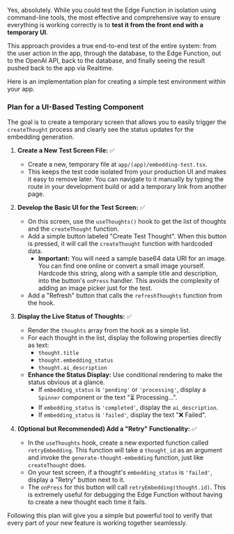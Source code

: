 Yes, absolutely. While you could test the Edge Function in isolation using command-line tools, the most effective and comprehensive way to ensure everything is working correctly is to **test it from the front end with a temporary UI**.

This approach provides a true end-to-end test of the entire system: from the user action in the app, through the database, to the Edge Function, out to the OpenAI API, back to the database, and finally seeing the result pushed back to the app via Realtime.

Here is an implementation plan for creating a simple test environment within your app.

### Plan for a UI-Based Testing Component

The goal is to create a temporary screen that allows you to easily trigger the `createThought` process and clearly see the status updates for the embedding generation.

1.  **Create a New Test Screen File:** ✅
    *   Create a new, temporary file at `app/(app)/embedding-test.tsx`.
    *   This keeps the test code isolated from your production UI and makes it easy to remove later. You can navigate to it manually by typing the route in your development build or add a temporary link from another page.

2.  **Develop the Basic UI for the Test Screen:** ✅
    *   On this screen, use the `useThoughts()` hook to get the list of thoughts and the `createThought` function.
    *   Add a simple button labeled "Create Test Thought". When this button is pressed, it will call the `createThought` function with hardcoded data.
        *   **Important:** You will need a sample base64 data URI for an image. You can find one online or convert a small image yourself. Hardcode this string, along with a sample title and description, into the button's `onPress` handler. This avoids the complexity of adding an image picker just for the test.
    *   Add a "Refresh" button that calls the `refreshThoughts` function from the hook.

3.  **Display the Live Status of Thoughts:** ✅
    *   Render the `thoughts` array from the hook as a simple list.
    *   For each thought in the list, display the following properties directly as text:
        *   `thought.title`
        *   `thought.embedding_status`
        *   `thought.ai_description`
    *   **Enhance the Status Display:** Use conditional rendering to make the status obvious at a glance.
        *   If `embedding_status` is `'pending'` or `'processing'`, display a `Spinner` component or the text "⏳ Processing...".
        *   If `embedding_status` is `'completed'`, display the `ai_description`.
        *   If `embedding_status` is `'failed'`, display the text "❌ Failed".

4.  **(Optional but Recommended) Add a "Retry" Functionality:** ✅
    *   In the `useThoughts` hook, create a new exported function called `retryEmbedding`. This function will take a `thought_id` as an argument and invoke the `generate-thought-embedding` function, just like `createThought` does.
    *   On your test screen, if a thought's `embedding_status` is `'failed'`, display a "Retry" button next to it.
    *   The `onPress` for this button will call `retryEmbedding(thought.id)`. This is extremely useful for debugging the Edge Function without having to create a new thought each time it fails.

Following this plan will give you a simple but powerful tool to verify that every part of your new feature is working together seamlessly.
